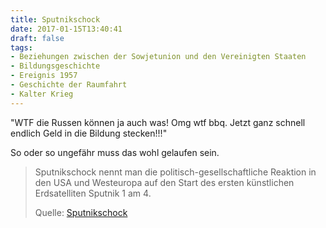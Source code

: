 ```yaml
---
title: Sputnikschock
date: 2017-01-15T13:40:41
draft: false
tags:
- Beziehungen zwischen der Sowjetunion und den Vereinigten Staaten
- Bildungsgeschichte
- Ereignis 1957
- Geschichte der Raumfahrt
- Kalter Krieg
---
```


"WTF die Russen können ja auch was! Omg wtf bbq. Jetzt ganz schnell endlich
Geld in die Bildung stecken!!!"

So oder so ungefähr muss das wohl gelaufen sein.

> Sputnikschock nennt man die politisch-gesellschaftliche Reaktion in den
> USA und Westeuropa auf den Start des ersten künstlichen Erdsatelliten
> Sputnik 1 am 4.
>
> Quelle: [Sputnikschock](https://de.wikipedia.org/wiki/Sputnikschock)

